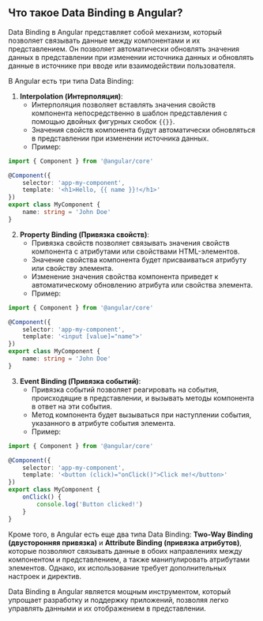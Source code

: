 ## Что такое Data Binding в Angular?

Data Binding в Angular представляет собой механизм, который позволяет связывать данные между компонентами и их представлением. Он позволяет автоматически обновлять значения данных в представлении при изменении источника данных и обновлять данные в источнике при вводе или взаимодействии пользователя.

В Angular есть три типа Data Binding:

1. **Interpolation (Интерполяция)**:
   - Интерполяция позволяет вставлять значения свойств компонента непосредственно в шаблон представления с помощью двойных фигурных скобок `{{}}`.
   - Значения свойств компонента будут автоматически обновляться в представлении при изменении источника данных.
   - Пример:

```typescript
import { Component } from '@angular/core'

@Component({
	selector: 'app-my-component',
	template: '<h1>Hello, {{ name }}!</h1>'
})
export class MyComponent {
	name: string = 'John Doe'
}
```

2. **Property Binding (Привязка свойств)**:
   - Привязка свойств позволяет связывать значения свойств компонента с атрибутами или свойствами HTML-элементов.
   - Значение свойства компонента будет присваиваться атрибуту или свойству элемента.
   - Изменение значения свойства компонента приведет к автоматическому обновлению атрибута или свойства элемента.
   - Пример:

```typescript
import { Component } from '@angular/core'

@Component({
	selector: 'app-my-component',
	template: '<input [value]="name">'
})
export class MyComponent {
	name: string = 'John Doe'
}
```

3. **Event Binding (Привязка событий)**:
   - Привязка событий позволяет реагировать на события, происходящие в представлении, и вызывать методы компонента в ответ на эти события.
   - Метод компонента будет вызываться при наступлении события, указанного в атрибуте события элемента.
   - Пример:

```typescript
import { Component } from '@angular/core'

@Component({
	selector: 'app-my-component',
	template: '<button (click)="onClick()">Click me!</button>'
})
export class MyComponent {
	onClick() {
		console.log('Button clicked!')
	}
}
```

Кроме того, в Angular есть еще два типа Data Binding: **Two-Way Binding (двусторонняя привязка)** и **Attribute Binding (привязка атрибутов)**, которые позволяют связывать данные в обоих направлениях между компонентом и представлением, а также манипулировать атрибутами элементов. Однако, их использование требует дополнительных настроек и директив.

Data Binding в Angular является мощным инструментом, который упрощает разработку и поддержку приложений, позволяя легко управлять данными и их отображением в представлении.